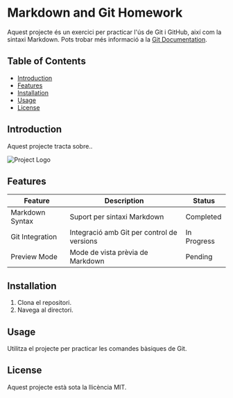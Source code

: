 # Markdown and Git Homework

Aquest projecte és un exercici per practicar l'ús de Git i GitHub, així com la sintaxi Markdown. Pots trobar més informació a la [Git Documentation](https://git-scm.com/doc).

## Table of Contents

- [Introduction](#introduction)
- [Features](#features)
- [Installation](#installation)
- [Usage](#usage)
- [License](#license)

## Introduction

Aquest projecte tracta sobre..

![Project Logo](https://encrypted-tbn0.gstatic.com/images?q=tbn:ANd9GcSbqj9Ii13d6hx5a9kyLnC5A8A96LDSaSZv_w&s)

## Features

| Feature         | Description                                | Status      |
| --------------- | ------------------------------------------ | ----------- |
| Markdown Syntax | Suport per sintaxi Markdown                | Completed   |
| Git Integration | Integració amb Git per control de versions | In Progress |
| Preview Mode    | Mode de vista prèvia de Markdown           | Pending     |

## Installation

1. Clona el repositori.
2. Navega al directori.

## Usage

Utilitza el projecte per practicar les comandes bàsiques de Git.

## License

Aquest projecte està sota la llicència MIT.
